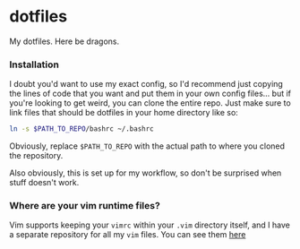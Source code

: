 # dotfiles
My dotfiles. Here be dragons.

### Installation
I doubt you'd want to use my exact config, so I'd recommend just copying the
lines of code that you want and put them in your own config files... but if
you're looking to get weird, you can clone the entire repo. Just make sure to
link files that should be dotfiles in your home directory like so:

```sh
ln -s $PATH_TO_REPO/bashrc ~/.bashrc
```

Obviously, replace `$PATH_TO_REPO` with the actual path to where you cloned the
repository.

Also obviously, this is set up for my workflow, so don't be surprised when stuff
doesn't work.

### Where are your vim runtime files?
Vim supports keeping your `vimrc` within your `.vim` directory itself, and I
have a separate repository for all my `vim` files. You can see them
[here](https://github.com/evanthegrayt/vimfiles)

